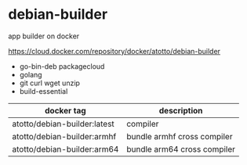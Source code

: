 # debian-builder

app builder on docker

https://cloud.docker.com/repository/docker/atotto/debian-builder

- go-bin-deb packagecloud
- golang
- git curl wget unzip
- build-essential

| docker tag | description |
| --- | --- |
| atotto/debian-builder:latest | compiler |
| atotto/debian-builder:armhf | bundle armhf cross compiler |
| atotto/debian-builder:arm64 | bundle arm64 cross compiler |